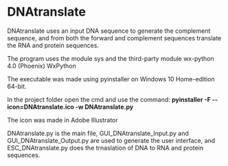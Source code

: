 # DNAtranslate
DNAtranslate uses an input DNA sequence to generate the complement sequence, and from both the forward and complement sequences translate the RNA and protein sequences.

The program uses the module sys and the third-party module wx-python 4.0 (Phoenix) WxPython

The executable was made using pyinstaller on Windows 10 Home-edition 64-bit.

In the project folder open the cmd and use the command: **pyinstaller -F --icon=DNAtranslate.ico -w DNAtranslate.py**

The icon was made in Adobe Illustrator

DNAtranslate.py is the main file, GUI_DNAtranslate_Input.py and GUI_DNAtranslate_Output.py are used to generate the user interface, and ESC_DNAtranslate.py does the trnaslation of DNA to RNA and protein sequences.
